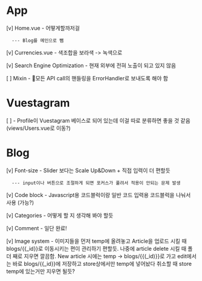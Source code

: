 
# App
  [v] Home.vue - 어떻게할까저걸

      --- Blog를 메인으로 뺌

  [v] Currencies.vue - 색조합을 보라색 -> 녹색으로

  [v] Search Engine Optimization - 현재 외부에 전혀 노출이 되고 있지 않음
  
  [ ] Mixin - 모든 API call의 핸들링을 ErrorHandler로 보내도록 해야 함

# Vuestagram
  [ ] - Profile이 Vuestagram 베이스로 되어 있는데 이걸 따로 분류하면 좋을 것 같음 (views/Users.vue로 이동?)

# Blog
  [v] Font-size - Slider 보다는 Scale Up&Down + 직접 입력이 더 편할듯

      --- input이나 버튼으로 조절하게 되면 포커스가 풀려서 적용이 안되는 문제 발생

  [v] Code block - Javascript용 코드블럭이랑 일반 코드 입력용 코드블럭을 나눠서 사용 (가능?)

  [v] Categories - 어떻게 할 지 생각해 봐야 할듯

  [v] Comment - 일단 완료!

  [v] Image system - 이미지들을 먼저 temp에 올려놓고 Article을 업로드 시킬 때 blogs/{{_id}}로 이동시키는 편이 관리하기 편할듯. 나중에 article delete 시킬 때 폴더 째로 지우면 깔끔함. New article 시에는 temp -> blogs/{{(_id)}}로 가고 edit에서는 바로 blogs/{{_id}}에 저장하고 store상에서만 temp에 넣어놨다 취소할 때 store temp에 있는거만 지우면 될듯?
